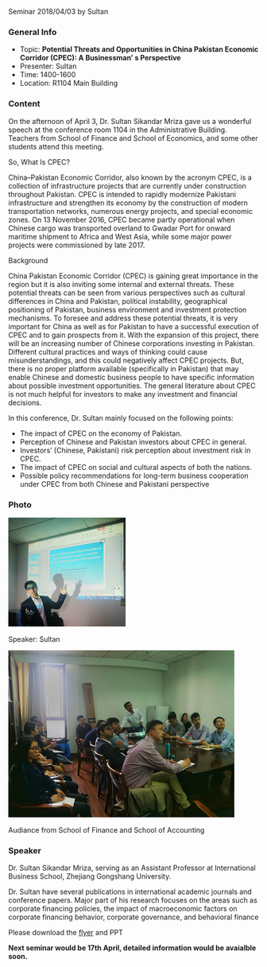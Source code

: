 Seminar 2018/04/03 by Sultan

### General Info ###

- Topic: **Potential Threats and Opportunities in China Pakistan Economic Corridor (CPEC): A Businessman’ s Perspective**
- Presenter: Sultan
- Time: 1400-1600
- Location: R1104 Main Building


### Content ###
On the afternoon of April 3, Dr. Sultan Sikandar Mriza gave us a wonderful speech at the conference room 1104 in the Administrative Building. Teachers from School of Finance and School of Economics, and some other students attend this meeting.

So, What Is CPEC?

China–Pakistan Economic Corridor, also known by the acronym CPEC, is a collection of infrastructure projects that are currently under construction throughout Pakistan. CPEC is intended to rapidly modernize Pakistani infrastructure and strengthen its economy by the construction of modern transportation networks, numerous energy projects, and special economic zones. On 13 November 2016, CPEC became partly operational when Chinese cargo was transported overland to Gwadar Port for onward maritime shipment to Africa and West Asia,  while some major power projects were commissioned by late 2017.


Background

China Pakistan Economic Corridor (CPEC) is gaining great importance in the region but it is also inviting some internal and external threats. These potential threats can be seen from various perspectives such as cultural differences in China and Pakistan, political instability, geographical positioning of Pakistan, business environment and investment protection mechanisms. To foresee and address these potential threats, it is very important for China as well as for Pakistan to have a 
successful execution of CPEC and to gain prospects from it. With the expansion of this project, there will be an increasing number of Chinese corporations investing in Pakistan. Different cultural practices and ways of thinking could cause misunderstandings, and this could negatively affect CPEC projects. But, there is no proper platform available (specifically in Pakistan) that may enable Chinese and domestic business people to have specific information about possible investment opportunities. The general literature about CPEC is not much helpful for investors to 
make any investment and financial decisions.



In this conference, Dr. Sultan mainly focused on the following points:

- The impact of CPEC on the economy of Pakistan.
- Perception of Chinese and Pakistan investors about CPEC in general.
- Investors’ (Chinese, Pakistani) risk perception about investment risk in CPEC.
- The impact of CPEC on social and cultural aspects of both the nations.
- Possible policy recommendations for long-term business cooperation under CPEC from both Chinese and Pakistani perspective



### Photo ###

![sultan](/admin/Pub/news/img/seminar20180403img01.jpg)

Speaker: Sultan 

![Audiance](/admin/Pub/news/img/seminar20180403img02.jpg)

Audiance from School of Finance and School of Accounting


### Speaker ###

Dr. Sultan Sikandar Mriza, serving as an Assistant Professor at International Business School, Zhejiang Gongshang University.

Dr. Sultan have several publications in international academic journals and conference papers.  Major part of his research focuses on the areas such as corporate financing policies, the impact of macroeconomic factors on corporate financing behavior, corporate governance, and behavioral finance

Please download the [flyer](/admin/Pub/news/attachment/Seminar20180403flyer.pdf) and PPT 

**Next seminar would be 17th April, detailed information would be avaialble soon.**